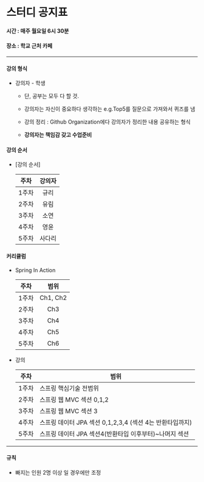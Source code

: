 #	스터디 공지표

#### 시간 :  매주 월요일 6시 30분

#### 장소 : 학교 근처 카페



------



#### 강의 형식

* 강의자 - 학생

  * 단, 공부는 모두 다 할 것.

  * 강의자는 자신이 중요하다 생각하는 e.g.Top5를 질문으로 가져와서 퀴즈를 냄

  * 강의 정리 : Github Organization에다 강의자가 정리한 내용 공유하는 형식

  * __강의자는 책임감 갖고 수업준비__

    

#### 강의 순서

* [강의 순서]

  | 주차  | 강의자 |
  | :---: | :----: |
  | 1주차 |  규리  |
  | 2주차 |  유림  |
  | 3주차 |  소연  |
  | 4주차 |  영윤  |
  | 5주차 | 사다리 |



#### 커리큘럼

* Spring In Action 

  | 주차  |   범위   |
  | :---: | :------: |
  | 1주차 | Ch1, Ch2 |
  | 2주차 |   Ch3    |
  | 3주차 |   Ch4    |
  | 4주차 |   Ch5    |
  | 5주차 |   Ch6    |

  

* 강의 

  | 주차  | 범위                                                     |
  | ----- | -------------------------------------------------------- |
  | 1주차 | 스프링 핵심기술 전범위                                   |
  | 2주차 | 스프링 웹 MVC 섹션 0,1,2                                 |
  | 3주차 | 스프링 웹 MVC 섹션 3                                     |
  | 4주차 | 스프링 데이터 JPA 섹션 0,1,2,3,4 (섹션 4는 반환타입까지) |
  | 5주차 | 스프링 데이터 JPA 섹션4(반환타입 이후부터)~나머지 섹션   |



-------



#### 규칙

* 빠지는 인원 2명 이상 일 경우에만 조정








